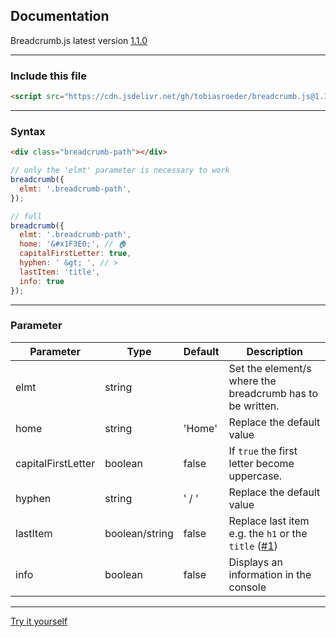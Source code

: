 ## Documentation

Breadcrumb.js latest version [1.1.0](https://github.com/tobiasroeder/Breadcrumb.js/releases/tag/1.1.0)

***

### Include this file

```html
<script src="https://cdn.jsdelivr.net/gh/tobiasroeder/breadcrumb.js@1.1.0/js/breadcrumb.min.js"></script>
```

***

### Syntax

```html
<div class="breadcrumb-path"></div>
```
```javascript
// only the 'elmt' parameter is necessary to work
breadcrumb({
  elmt: '.breadcrumb-path',
});

// full
breadcrumb({
  elmt: '.breadcrumb-path',
  home: '&#x1F3E0;', // 🏠
  capitalFirstLetter: true,
  hyphen: ' &gt; ', // >
  lastItem: 'title',
  info: true
});
```

***

### Parameter

Parameter | Type | Default | Description
--- | --- | --- | ---
elmt | string | | Set the element/s where the breadcrumb has to be written.
home | string | 'Home' | Replace the default value
capitalFirstLetter | boolean | false | If `true` the first letter become uppercase.
hyphen | string | ' / ' | Replace the default value
lastItem | boolean/string | false | Replace last item e.g. the `h1` or the `title` ([#1](https://github.com/tobiasroeder/Breadcrumb.js/issues/1))
info | boolean | false | Displays an information in the console

***

[Try it yourself](https://codepen.io/tobiasroeder/pen/agBgYO)
